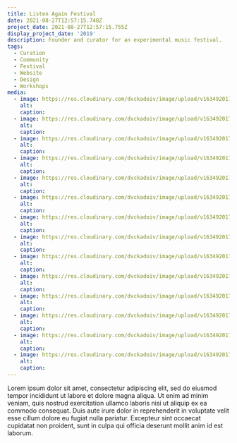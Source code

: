 ```yaml
---
title: Listen Again Festival
date: 2021-08-27T12:57:15.748Z
project_date: 2021-08-27T12:57:15.755Z
display_project_date: '2019'
description: Founder and curator for an experimental music festival.
tags:
  - Curation
  - Community
  - Festival
  - Website
  - Design
  - Workshops
media:
  - image: https://res.cloudinary.com/dvckadoiv/image/upload/v1634920175/Soft%20Refresh/listen%20again%20festival/IMG_5886-pichi_ynkkws.jpg
    alt:
    caption:
  - image: https://res.cloudinary.com/dvckadoiv/image/upload/v1634920177/Soft%20Refresh/listen%20again%20festival/IMG_5902-pichi_ubs29p.jpg
    alt:
    caption:
  - image: https://res.cloudinary.com/dvckadoiv/image/upload/v1634920179/Soft%20Refresh/listen%20again%20festival/IMG_6018-pichi_j1vw6s.jpg
    alt:
    caption:
  - image: https://res.cloudinary.com/dvckadoiv/image/upload/v1634920177/Soft%20Refresh/listen%20again%20festival/IMG_6031-pichi_zof13l.jpg
    alt:
    caption:
  - image: https://res.cloudinary.com/dvckadoiv/image/upload/v1634920178/Soft%20Refresh/listen%20again%20festival/IMG_6025-pichi_fkca07.jpg
    alt:
    caption:
  - image: https://res.cloudinary.com/dvckadoiv/image/upload/v1634920179/Soft%20Refresh/listen%20again%20festival/IMG_5938-pichi_eqxyrj.jpg
    alt:
    caption:
  - image: https://res.cloudinary.com/dvckadoiv/image/upload/v1634920176/Soft%20Refresh/listen%20again%20festival/IMG_5821-pichi_njz54z.jpg
    alt:
    caption:
  - image: https://res.cloudinary.com/dvckadoiv/image/upload/v1634920176/Soft%20Refresh/listen%20again%20festival/IMG_5823-pichi_ujvcju.jpg
    alt:
    caption:
  - image: https://res.cloudinary.com/dvckadoiv/image/upload/v1634920176/Soft%20Refresh/listen%20again%20festival/IMG_6096-pichi_yrpsmq.jpg
    alt:
    caption:
  - image: https://res.cloudinary.com/dvckadoiv/image/upload/v1634920179/Soft%20Refresh/listen%20again%20festival/IMG_6046-pichi_qshqv6.jpg
    alt:
    caption:
  - image: https://res.cloudinary.com/dvckadoiv/image/upload/v1634920177/Soft%20Refresh/listen%20again%20festival/IMG_6075-pichi_wnltzd.jpg
    alt:
    caption:
  - image: https://res.cloudinary.com/dvckadoiv/image/upload/v1634920176/Soft%20Refresh/listen%20again%20festival/IMG_5763-pichi_bwzi11.jpg
    alt:
    caption:
  - image: https://res.cloudinary.com/dvckadoiv/image/upload/v1634920177/Soft%20Refresh/listen%20again%20festival/IMG_5769-pichi_tnspac.jpg
    alt:
    caption:
  - image: https://res.cloudinary.com/dvckadoiv/image/upload/v1634920176/Soft%20Refresh/listen%20again%20festival/IMG_5792-pichi_hhyrut.jpg
    alt:
    caption:
---
```

Lorem ipsum dolor sit amet, consectetur adipiscing elit, sed do eiusmod tempor incididunt ut labore et dolore magna aliqua. Ut enim ad minim veniam, quis nostrud exercitation ullamco laboris nisi ut aliquip ex ea commodo consequat. Duis aute irure dolor in reprehenderit in voluptate velit esse cillum dolore eu fugiat nulla pariatur. Excepteur sint occaecat cupidatat non proident, sunt in culpa qui officia deserunt mollit anim id est laborum.